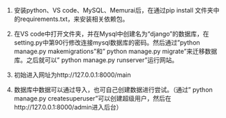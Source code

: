 1.	安装python、VS code、MySQL、Memurai后，在通过pip install 文件夹中的requirements.txt，来安装相关依赖包。

2.	在VS code中打开文件夹，并在Mysql中创建名为“django”的数据库，在setting.py中第90行修改连接mysql数据库的密码。然后通过”python manage.py makemigrations”和” python manage.py migrate”来迁移数据库。之后就可以” python manage.py runserver”运行网站。

3.	初始进入网址为http://127.0.0.1:8000/main

4.	数据库中数据可以通过导入，也可自己创建数据进行尝试。（通过” python manage.py createsuperuser”可以创建超级用户，然后在http://127.0.0.1:8000/admin进入后台）
